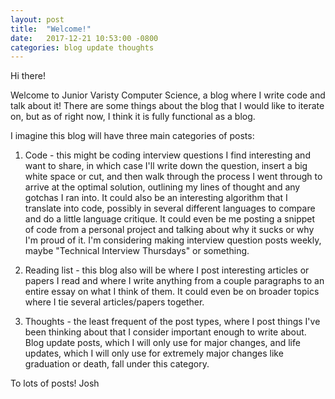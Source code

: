 ```yaml
---
layout: post
title:  "Welcome!"
date:   2017-12-21 10:53:00 -0800
categories: blog update thoughts
---
```


Hi there!

Welcome to Junior Varisty Computer Science, a blog where I write code and talk about it! There are some things about the blog that I would like to iterate on, but as of right now, I think it is fully functional as a blog.

I imagine this blog will have three main categories of posts:
1. Code - this might be coding interview questions I find interesting and want to share, in which case I'll write down the question, insert a big white space or cut, and then walk through the process I went through to arrive at the optimal solution, outlining my lines of thought and any gotchas I ran into. It could also be an interesting algorithm that I translate into code, possibly in several different languages to compare and do a little language critique. It could even be me posting a snippet of code from a personal project and talking about why it sucks or why I'm proud of it. I'm considering making interview question posts weekly, maybe "Technical Interview Thursdays" or something.

2. Reading list - this blog also will be where I post interesting articles or papers I read and where I write anything from a couple paragraphs to an entire essay on what I think of them. It could even be on broader topics where I tie several articles/papers together.

3. Thoughts - the least frequent of the post types, where I post things I've been thinking about that I consider important enough to write about. Blog update posts, which I will only use for major changes, and life updates, which I will only use for extremely major changes like graduation or death, fall under this category.

To lots of posts!
Josh
